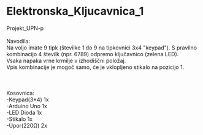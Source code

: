 # Elektronska_Kljucavnica_1
Projekt_UPN-p  <br>
  <br>
Navodila:  <br>
Na voljo imate 9 tipk (številke 1 do 9 na tipkovnici 3x4 "keypad"). S pravilno kombinacijo 4 številk (npr. 6789) odpremo ključavnico (zelena LED). <br>
Vsaka napaka vrne krmilje v izhodiščni položaj. <br>
Vpis kombinacije je mogoč samo, če je vklopljeno stikalo na pozicijo 1.  <br>
  <br>
  <br>
  <br>
Kosovnica:  <br>
   -Keypad(3*4)  1x  <br>
   -Arduino Uno  1x  <br>
   -LED Dioda    1x  <br>
   -Stikalo      1x  <br>
   -Upor(220Ω)   2x  <br>
   
